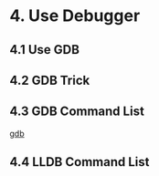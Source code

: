 # 4. Use Debugger

## 4.1 Use GDB

## 4.2 GDB Trick

## 4.3 GDB Command List

[gdb](https://man7.org/linux/man-pages/man1/gdb.1.html)

## 4.4 LLDB Command List

